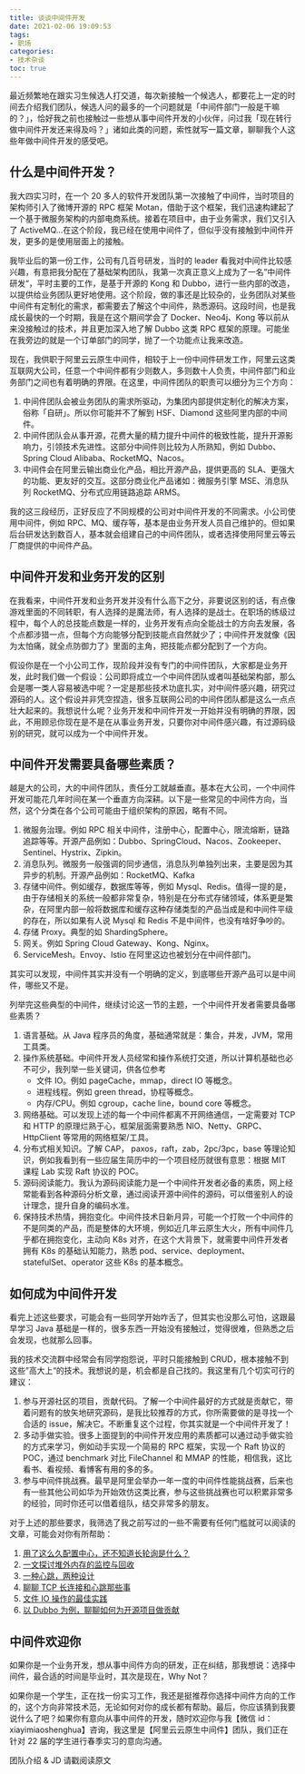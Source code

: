 ```yaml
---
title: 谈谈中间件开发
date: 2021-02-06 19:09:53
tags:
- 职场
categories:
- 技术杂谈
toc: true
---
```


最近频繁地在跟实习生候选人打交道，每次新接触一个候选人，都要花上一定的时间去介绍我们团队，候选人问的最多的一个问题就是「中间件部门一般是干嘛的？」，恰好我之前也接触过一些想从事中间件开发的小伙伴，问过我「现在转行做中间件开发还来得及吗？」诸如此类的问题，索性就写一篇文章，聊聊我个人这些年做中间件开发的感受吧。

## 什么是中间件开发？

我大四实习时，在一个 20 多人的软件开发团队第一次接触了中间件，当时项目的架构师引入了微博开源的 RPC 框架 Motan，借助于这个框架，我们迅速构建起了一个基于微服务架构的内部电商系统。接着在项目中，由于业务需求，我们又引入了 ActiveMQ...在这个阶段，我已经在使用中间件了，但似乎没有接触到中间件开发，更多的是使用层面上的接触。

我毕业后的第一份工作，公司有几百号研发，当时的 leader 看我对中间件比较感兴趣，有意把我分配在了基础架构团队，我第一次真正意义上成为了一名”中间件研发“，平时主要的工作，是基于开源的 Kong 和 Dubbo，进行一些内部的改造，以提供给业务团队更好地使用。这个阶段，做的事还是比较杂的，业务团队对某些中间件有定制化的需求，都需要去了解这个中间件，熟悉源码。这段时间，也是我成长最快的一个时期，我是在这个期间学会了 Docker、Neo4j、Kong 等以前从来没接触过的技术，并且更加深入地了解 Dubbo 这类 RPC 框架的原理。可能坐在我旁边的就是一个订单部门的同学，抛了一个功能点让我来改造。

现在，我供职于阿里云云原生中间件，相较于上一份中间件研发工作，阿里云这类互联网大公司，任意一个中间件都有少则数人，多则数十人负责，中间件部门和业务部门之间也有着明确的界限。在这里，中间件团队的职责可以细分为三个方向：

1. 中间件团队会被业务团队的需求所驱动，为集团内部提供定制化的解决方案，俗称「自研」。所以你可能并不了解到 HSF、Diamond 这些阿里内部的中间件。
2. 中间件团队会从事开源，花费大量的精力提升中间件的极致性能，提升开源影响力，引领技术先进性。这部分中间件则比较为人所熟知，例如 Dubbo、Spring Cloud Alibaba、RocketMQ、Nacos。
3. 中间件会在阿里云输出商业化产品，相比开源产品，提供更高的 SLA、更强大的功能、更友好的交互。这部分商业化产品诸如：微服务引擎 MSE、消息队列 RocketMQ、分布式应用链路追踪 ARMS。

我的这三段经历，正好反应了不同规模的公司对中间件开发的不同需求。小公司使用中间件，例如 RPC、MQ、缓存等，基本是由业务开发人员自己维护的。但如果后台研发达到数百人，基本就会组建自己的中间件团队，或者选择使用阿里云等云厂商提供的中间件产品。

<!-- more -->

## 中间件开发和业务开发的区别

在我看来，中间件开发和业务开发并没有什么高下之分，非要说区别的话，有点像游戏里面的不同转职，有人选择的是魔法师，有人选择的是战士。在职场的练级过程中，每个人的总技能点数是一样的，业务开发有点向全能战士的方向去发展，各个点都涉猎一点，但每个方向能够分配到技能点自然就少了；中间件开发就像《因为太怕痛，就全点防御力了》里面的主角，把技能点都分配到了一个方向。

假设你是在一个小公司工作，现阶段并没有专门的中间件团队，大家都是业务开发，此时我们做一个假设：公司即将成立一个中间件团队或者叫基础架构部，那么会是哪一类人容易被选中呢？一定是那些技术功底扎实，对中间件感兴趣，研究过源码的人。这个假设并非凭空捏造，很多互联网公司的中间件团队都是这么一点点壮大起来的。我想说什么呢？业务开发和中间件开发一开始并没有明确的界限，因此，不用顾忌你现在是不是在从事业务开发，只要你对中间件感兴趣，有过源码级别的研究，就可以成为一个中间件开发。

## 中间件开发需要具备哪些素质？

越是大的公司，大的中间件团队，责任分工就越垂直。基本在大公司，一个中间件开发可能花几年时间在某一个垂直方向深耕。以下是一些常见的中间件方向，当然，这个分类在各个公司可能由于组织架构的原因，略有不同。

1. 微服务治理。例如 RPC 相关中间件，注册中心，配置中心，限流熔断，链路追踪等等。开源产品例如：Dubbo、SpringCloud、Nacos、Zookeeper、Sentinel、Hystrix、Zipkin。
2. 消息队列。微服务一般强调的同步通信，消息队列单独列出来，主要是因为其异步的机制。开源产品例如：RocketMQ、Kafka
3. 存储中间件。例如缓存，数据库等等，例如 Mysql、Redis。值得一提的是，由于存储相关的系统一般都非常复杂，特别是在分布式存储领域，体系更是繁杂，在阿里内部一般将数据库和缓存这种存储类型的产品当成是和中间件平级的存在，所以如果有人说 Mysql 和 Redis 不是中间件，也没有啥好争吵的。
4. 存储 Proxy。典型的如 ShardingSphere。
5. 网关。例如 Spring Cloud Gateway、Kong、Nginx。
6. ServiceMesh。Envoy、Istio 在阿里这边也被划分在中间件部门。

其实可以发现，中间件其实并没有一个明确的定义，到底哪些开源产品可以是中间件，哪些又不是。

列举完这些典型的中间件，继续讨论这一节的主题，一个中间件开发者需要具备哪些素质？

1. 语言基础。从 Java 程序员的角度，基础通常就是：集合，并发，JVM，常用工具类。
2. 操作系统基础。中间件开发人员经常和操作系统打交道，所以计算机基础也必不可少，我列举一些关键词，供各位参考
   - 文件 IO。例如 pageCache，mmap，direct IO 等概念。
   - 进程线程。例如 green thread，协程等概念。
   - 内存/CPU。例如 cgroup，cache line，bound core 等概念。
3. 网络基础。可以发现上述的每一个中间件都离不开网络通信，一定需要对 TCP 和 HTTP 的原理烂熟于心，框架层面需要熟悉 NIO、Netty、GRPC、HttpClient 等常用的网络框架/工具。
4. 分布式相关知识。了解 CAP， paxos，raft，zab，2pc/3pc，base 等理论知识，例如我看到有一些应届生简历中的一个项目经历就很有意思：根据 MIT 课程 Lab 实现 Raft 协议的 POC。
5. 源码阅读能力。我认为源码阅读能力是一个中间件开发者必备的素质，网上经常能看到各种源码分析文章，通过阅读开源中间件的源码，可以借鉴别人的设计理念，提升自身的编码水准。
6. 保持技术热情，拥抱变化。中间件技术日新月异，可能一个打败一个中间件的不是同类的产品，而是整体的大环境，例如近几年云原生大火，所有中间件几乎都在拥抱变化，主动向 K8s 对齐，在这个大背景下，就需要中间件开发者拥有 K8s 的基础认知能力，熟悉 pod、service、deployment、statefulSet、operator 这些 K8s 的基本概念。

## 如何成为中间件开发

看完上述这些要求，可能会有一些同学开始咋舌了，但其实也没那么可怕，这跟最早学习 Java 基础是一样的，很多东西一开始没有接触过，觉得很难，但熟悉之后会发现，也就那么回事。

我的技术交流群中经常会有同学抱怨说，平时只能接触到 CRUD，根本接触不到这些”高大上“的技术。我想说的是，机会都是自己找的。我这里有几个切实可行的建议：

1. 参与开源社区的项目，贡献代码。了解一个中间件最好的方式就是贡献它，带着问题有的放矢地研究源码，是我比较推荐的方式，你所需要做的是寻找一个合适的 issue，解决它。不断重复这个过程，你其实就是一个中间件开发了！
2. 多动手做实验。很多上面提到的中间件开发应用的素质都可以通过动手做实验的方式来学习，例如动手实现一个简易的 RPC 框架，实现一个 Raft 协议的 POC，通过 benchmark 对比 FileChannel 和 MMAP 的性能，相信我，这比看书、看视频、看博客有用的多的多。
3. 参与中间件挑战赛。最早是阿里会举办一年一度的中间件性能挑战赛，后来也有一些其他公司如华为开始效仿这类比赛，参与这些挑战赛也可以积累非常多的经验，同时你还可以借着组队，结交非常多的朋友。

对于上述的那些要求，我筛选了我之前写过的一些不需要有任何门槛就可以阅读的文章，可能会对你有所帮助：

1. [ 用了这么久配置中心，还不知道长轮询是什么？](http://mp.weixin.qq.com/s?__biz=MzI0NzEyODIyOA==&mid=2247485597&idx=1&sn=b0bc9ae83be9fdb2d49f1ac1c876d990&chksm=e9b58156dec20840ba511955dc70040c8f0f9d793a152c9da322ff785fecd786e1f9e326e72d&token=1086156994&lang=zh_CN#rd)
2. [一文探讨堆外内存的监控与回收](http://mp.weixin.qq.com/s?__biz=MzI0NzEyODIyOA==&mid=2247484345&idx=1&sn=9ba0fb062ff6ca427710885d8a26bf0e&chksm=e9b58a72dec203649e2f5e7a97a4ddfcb46b96645a218c5c1ffd56ca832a184bdef0a6ecc923&token=1086156994&lang=zh_CN#rd)
3. [一种心跳，两种设计](http://mp.weixin.qq.com/s?__biz=MzI0NzEyODIyOA==&mid=2247484276&idx=1&sn=e9d4dd7495272565ef77219f34d65a87&chksm=e9b58abfdec203a97013f0dff6acb7ac0e680b0fcc4f064b4dc38bada0a4e1d750a428e8ea1f&token=1086156994&lang=zh_CN#rd)
4. [聊聊 TCP 长连接和心跳那些事](http://mp.weixin.qq.com/s?__biz=MzI0NzEyODIyOA==&mid=2247484251&idx=1&sn=c037f75bb6172fbad86f5e9c5ed22a77&chksm=e9b58a90dec203866bbe080b1ab795af4f19cae5815426fa40503e0ad01d3ec2a1aac94cb723&token=1086156994&lang=zh_CN#rd)
5. [文件 IO 操作的最佳实践](http://mp.weixin.qq.com/s?__biz=MzI0NzEyODIyOA==&mid=2247484211&idx=1&sn=1a2e597fe3a039a5925db5f000bad872&chksm=e9b58af8dec203ee578e8903fa7df7abbedcb3f90592117a8885179cb64c72366481427df91d&token=1086156994&lang=zh_CN#rd)
6. [以 Dubbo 为例，聊聊如何为开源项目做贡献](http://mp.weixin.qq.com/s?__biz=MzI0NzEyODIyOA==&mid=2247484043&idx=1&sn=cd9c9106b9ef43adc7212bac26d4d1de&chksm=e9b58b40dec202560dab4bf84a91d7d5a3a560fea2057e5f3704c2efcc9bf7a2978586a8984c&token=1086156994&lang=zh_CN#rd)

## 中间件欢迎你

如果你是一个业务开发，想从事中间件方向的研发，正在纠结，那我想说：选择中间件，最合适的时间是毕业时，其次是现在，Why Not？

如果你是一个学生，正在找一份实习工作，我还是挺推荐你选择中间件方向的工作的，这个方向非常技术范，无论如何对你的成长都有帮助。最后，你应该猜到我要说什么了吧？如果你有意向从事中间件的开发，随时欢迎你与我【微信 id：xiayimiaoshenghua】咨询，我这里是【阿里云云原生中间件】团队，我们正在针对 22 届的学生进行春季实习的意向沟通。

团队介绍 & JD 请戳阅读原文

